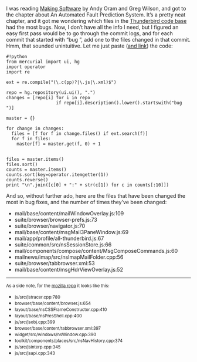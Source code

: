 <!--
.. title: What files have the most bugs?
.. date: 2010-12-24 14:59:24
.. author: Blake Winton
.. tags: mozilla, thunderbird, making_software
-->

I was reading [Making Software](http://oreilly.com/catalog/9780596808303)
by Andy Oram and Greg Wilson, and got to the chapter about An Automated
Fault Prediction System.  It’s a pretty neat chapter, and it got me
wondering which files in the [Thunderbird code base](
http://mxr.mozilla.org/comm-central/) had the most bugs.  Now, I don’t have
all the info I need, but I figured an easy first pass would be to go
through the commit logs, and for each commit that started with “bug ”, add
one to the files changed in that commit.  Hmm, that sounded unintuitive.
Let me just paste ([and link](/static/blake/test.py)) the code:


    #!python
    from mercurial import ui, hg
    import operator
    import re
    
    ext = re.compile("(\.c(pp)?|\.js|\.xml)$")
    
    repo = hg.repository(ui.ui(), ".")
    changes = [repo[i] for i in repo
                       if repo[i].description().lower().startswith("bug ")]
    
    master = {}
    
    for change in changes:
      files = [f for f in change.files() if ext.search(f)]
      for f in files:
        master[f] = master.get(f, 0) + 1
    
    
    files = master.items()
    files.sort()
    counts = master.items()
    counts.sort(key=operator.itemgetter(1))
    counts.reverse()
    print "\n".join([c[0] + ":" + str(c[1]) for c in counts[:10]])

And so, without further ado, here are the files that have been changed the
most in bug fixes, and the number of times they've been changed:

* mail/base/content/mailWindowOverlay.js:109
* suite/browser/browser-prefs.js:73
* suite/browser/navigator.js:70
* mail/base/content/msgMail3PaneWindow.js:69
* mail/app/profile/all-thunderbird.js:67
* suite/common/src/nsSessionStore.js:66
* mail/components/compose/content/MsgComposeCommands.js:60
* mailnews/imap/src/nsImapMailFolder.cpp:56
* suite/browser/tabbrowser.xml:53
* mail/base/content/msgHdrViewOverlay.js:52

---

<small>As a side note, for the [mozilla repo](
http://mxr.mozilla.org/mozilla-central/) it looks like this:</small>

* <small>js/src/jstracer.cpp:780</small>
* <small>browser/base/content/browser.js:654</small>
* <small>layout/base/nsCSSFrameConstructor.cpp:410</small>
* <small>layout/base/nsPresShell.cpp:400</small>
* <small>js/src/jsobj.cpp:399</small>
* <small>browser/base/content/tabbrowser.xml:397</small>
* <small>widget/src/windows/nsWindow.cpp:390</small>
* <small>toolkit/components/places/src/nsNavHistory.cpp:374</small>
* <small>js/src/jsinterp.cpp:345</small>
* <small>js/src/jsapi.cpp:343</small>

